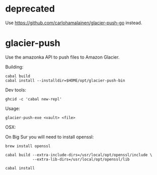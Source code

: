 # deprecated

Use https://github.com/carlohamalainen/glacier-push-go instead.

# glacier-push

Use the amazonka API to push files to Amazon Glacier.

Building:

    cabal build
    cabal install --installdir=$HOME/opt/glacier-push-bin

Dev tools:

    ghcid -c 'cabal new-repl'

Usage:

    glacier-push-exe <vault> <file>

OSX:

On Big Sur you will need to install openssl:

    brew install openssl
    
    cabal build --extra-include-dirs=/usr/local/opt/openssl/include \
                --extra-lib-dirs=/usr/local/opt/openssl/lib

    cabal install
